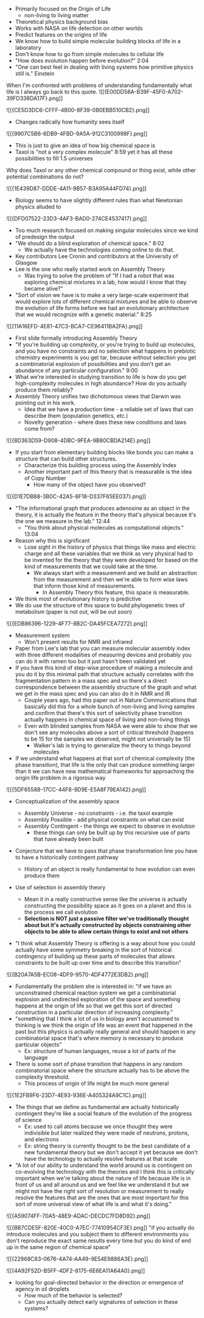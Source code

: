 * Primarily focused on the Origin of Life
	* non-living to living matter
* Theoretical physics background bias
* Works with NASA on life detection on other worlds
* Predict features on the origins of life
* We know how to build simple molecular building blocks of life in a laboratory
* Don't know how to go from simple molecules to cellular life
* "How does evolution happen before evolution?" 2:04
* "One can best feel in dealing with living systems how primitive physics still is." Einstein

When I'm confronted with problems of understanding fundamentally what life is I always go back to this quote. 
![[{E00DD58A-B39F-45F0-A702-39FD338DA17F}.png]]

![[{CE5D3DC6-CFFF-4B00-8F39-0B0EBB510CB2}.png]]
* Changes radically how humanity sees itself

![[{9907C5B6-6DB9-4FBD-9A5A-912C3100998F}.png]]
* This is just to give an idea of how big chemical space is
* Taxol is "not a very complex molecule" 8:59 yet it has all these possibilities to fill 1.5 universes 

Why does Taxol or any other chemical compound or thing exist, while other potential combinations do not?

![[{1E439D87-DDDE-4A11-9B57-B3A95A44FD74}.png]]
* Biology seems to have slightly different rules than what Newtonian physics alluded to



![[{DFD07522-23D3-4AF3-BAD0-274CE4537417}.png]]
* Too much research focused on making singular molecules since we kind of predesign the output
* "We should do a blind exploration of chemical space." 8:02
	* We actually have the technologies coming online to do that.
* Key contributors Lee Cronin and contributors at the University of Glasgow
* Lee is the one who really started work on Assembly Theory
	* Was trying to solve the problem of "If I had a robot that was exploring chemical mixtures in a lab, how would I know that they became alive?"
* "Sort of vision we have is to make a very large-scale experiment that would explore lots of different chemical mixtures and be able to observe the evolution of life forms before we had an evolutionary architecture that we would recognize with a genetic material." 8:25

![[{11A16EFD-4E81-47C3-BCA7-CE96411BA2FA}.png]]
* First slide formally introducing Assembly Theory
* "If you're building up complexity, or you're trying to build up molecules, and you have no constraints and no selection what happens in prebiotic chemistry experiments is you get tar, because without selection you get a combinatorial explosion of possibilities and you don't get an abundance of any particular configuration." 9:00
* What we're interested in studying transition to life is how do you get high-complexity molecules in high abundance? How do you actually produce them reliably?
* Assembly Theory unifies two dichotomous views that Darwin was pointing out in his work.
	* Idea that we have a production time - a reliable set of laws that can describe them (population genetics, etc.)
	* Novelty generation - where does these new conditions and laws come from?

![[{8D363D59-D908-4DBC-9FEA-9B80CBDA214E}.png]]
* If you start from elementary building blocks like bonds you can make a structure that can build other structures.
	* Characterize this building process using the Assembly Index
	* Another important part of this theory that is measurable is the idea of Copy Number
		* How many of the object have you observed?

![[{D1E7DB88-3B0C-42A5-8F18-D337F65EE037}.png]]
* "The informational graph that produces adenosine as an object in the theory, it is actually the feature in the theory that's physical because it's the one we measure in the lab." 12:44
	* "You think about physical molecules as computational objects." 13:04
* Reason why this is significant
	* Lose sight in the history of physics that things like mass and electric charge and all these variables that we think as very physical had to be invented for the theory that they were developed for based on the kind of measurements that we could take at the time.
		* We always start with a measurement and we build an abstraction from the measurement and then we're able to form wise laws that inform those kind of measurements.
			* In Assembly Theory this feature, this space is measurable.
* We think most of evolutionary history is predictive
* We do use the structure of this space to build phylogenetic trees of metabolism (paper is not out, will be out soon)




![[{EDB86396-1229-4F77-8B2C-DA45FCEA7272}.png]]
* Measurement system
	* Won't present results for NMR and infrared
* Paper from Lee's lab that you can measure molecular assembly index with three different modalities of measuring devices and probably you can do it with ramen too but it just hasn't been validated yet
* If you have this kind of step-wise procedure of making a molecule and you do it by this minimal path that structure actually correlates with the fragmentation pattern in a mass spec and so there's a direct correspondence between the assembly structure of the graph and what we get in the mass spec and you can also do it in NMR and IR
	* Couple years ago, had this paper out in Nature Communications that basically did this for a whole bunch of non-living and living samples and confirm that there's this sort of selectivity phase transition actually happens in chemical space of living and non-living things
	* Even with blinded samples from NASA we were able to show that we don't see any molecules above a sort of critical threshold (happens to be 15 for the samples we observed, might not universally be 15)
		* Walker's lab is trying to generalize the theory to things beyond molecules
* If we understand what happens at that sort of chemical complexity (the phase transition), that life is the only that can produce something larger than it we can have new mathematical frameworks for approaching the origin life problem in a rigorous way 



![[{5DF65588-17CC-44F8-9D9E-E5A8F79EA142}.png]]
* Conceptualization of the assembly space
	* Assembly Universe - no constraints - i.e. the taxol example
	* Assembly Possible - add physical constraints on what can exist
	* Assembly Contingent - the things we expect to observe in evolution
		* these things can only be built up by this recursive use of parts that have already been built
* Conjecture that we have to pass that phase transformation line you have to have a historically contingent pathway
	* History of an object is really fundamental to how evolution can even produce them
* Use of selection in assembly theory
	* Mean it in a really constructive sense like the universe is actually constructing the possibility space as it goes on a planet and this is the process we call evolution
	* **Selection is NOT just a passive filter we've traditionally thought about but it's actually constructed by objects constraining other objects to be able to allow certain things to exist and not others**


* "I think what Assembly Theory is offering is a way about how you could actually have some symmetry breaking in the sort of historical contingency of building up these parts of molecules that allows constraints to be built up over time and to describe this transition"

![[{B20A7A5B-EC08-4DF9-9570-4DF4772E3DB2}.png]]

* Fundamentally the problem she is interested in: "if we have an unconstrained chemical reaction system we get a combinatorial explosion and undirected exploration of the space and something happens at the origin of life so that we get this sort of directed construction in a particular direction of increasing complexity."
* "something that I think a lot of us in biology aren't accustomed to thinking is we think the origin of life was an event that happened in the past but this physics is actually really general and should happen in any combinatorial space that's where memory is necessary to produce particular objects"
	* Ex: structure of human languages, reuse a lot of parts of the language
* There is some sort of phase transition that happens in any random combinatorial space where the structure actually has to be above the complexity threshold.
	* This process of origin of life might be much more general



![[{1E2FB9F6-23D7-4E93-936E-A405324A9C1C}.png]]
* The things that we define as fundamental are actually historically contingent they're like a social feature of the evolution of the progress of science 
	* Ex: used to call atoms because we once thought they were indivisible but later realized they were made of neutrons, protons, and electrons
	* Ex: string theory is currently thought to be the best candidate of a new fundamental theory but we don't accept it yet because we don't have the technology to actually resolve features at that scale
* "A lot of our ability to understand the world around us is contingent on co-evolving the technology with the theories and I think this is critically important when we're talking about the nature of life because life is in front of us and all around us and we feel like we understand it but we might not have the right sort of resolution or measurement to really resolve the features that are the ones that are most important for this sort of more universal view of what life is and what it's doing."

![[{A59074FF-70A5-48E9-ADAC-DECDC7FD8D92}.png]]

![[{BB7CDE5F-820E-40C0-A7EC-77410954CF3E}.png]]
"if you actually do introduce molecules and you subject them to different environments you don't reproduce the exact same results every time but you do kind of end up in the same region of chemical space"

![[{22968C83-0676-4A74-AA49-9E54E9886A3E}.png]]

![[{4A92F52D-B5FF-4DF2-8175-6E6EA11A64A0}.png]]
* looking for goal-directed behavior in the direction or emergence of agency in oil droplets
	* How much of the behavior is selected?
	* Can you actually detect early signatures of selection in these systems?

